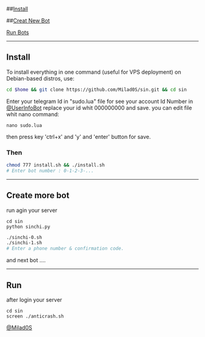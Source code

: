 

##[Install](https://github.com/Milad0S/sin/blob/master/README.md#install)

##[Creat New Bot](https://github.com/Milad0S/sin/blob/master/README.md#create-more-bot)

[Run Bots](https://github.com/Milad0S/sin/blob/master/README.md#run)
****

## Install
To install everything in one command (useful for VPS deployment) on Debian-based distros, use:
```sh
cd $home && git clone https://github.com/Milad0S/sin.git && cd sin 
```

Enter your telegram Id in "sudo.lua" file
for see your account Id Number in [@UserInfoBot](https://t.me/userinfobot)
replace your id whit 000000000 and save.
you can edit file whit nano command:
```
nano sudo.lua
```
then
press key 'ctrl+x' and 'y' and 'enter' button for save.

### Then

```sh
chmod 777 install.sh && ./install.sh
# Enter bot number : 0-1-2-3-...
```

***

## Create more bot
run agin your server

```
cd sin
python sinchi.py
```

```sh
./sinchi-0.sh
./sinchi-1.sh
# Enter a phone number & confirmation code.
```
and next bot ....

***

## Run
after login your server

```
cd sin
screen ./anticrash.sh
```

[@Milad0S](https://t.me/Milad0S)
